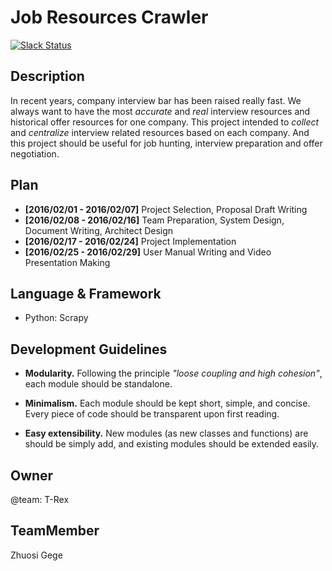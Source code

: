 # Job Resources Crawler

[![Slack Status](https://vast-brook-13413.herokuapp.com/badge.svg)](https://vast-brook-13413.herokuapp.com/)

Description
--

In recent years, company interview bar has been raised really fast. We always want to have the most *accurate* and *real* interview resources and historical offer resources for one company. This project intended to *collect* and *centralize* interview related resources based on each company. And this project should be useful for job hunting, interview preparation and offer negotiation.

Plan
---
* __[2016/02/01 - 2016/02/07]__ Project Selection, Proposal Draft Writing
* __[2016/02/08 - 2016/02/16]__ Team Preparation, System Design, Document Writing, Architect Design
* __[2016/02/17 - 2016/02/24]__ Project Implementation
* __[2016/02/25 - 2016/02/29]__ User Manual Writing and Video Presentation Making

Language & Framework
--

- Python: Scrapy

Development Guidelines
--

- __Modularity.__ Following the principle _"loose coupling and high cohesion"_, each module should be standalone.

- __Minimalism.__ Each module should be kept short, simple, and concise. Every piece of code should be transparent upon first reading.
- __Easy extensibility.__ New modules (as new classes and functions) are should be simply add, and existing modules should be extended easily.

Owner
--
@team: T-Rex

TeamMember
--
Zhuosi
Gege

